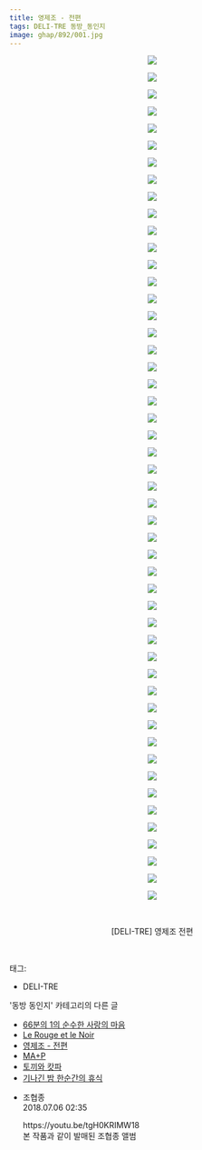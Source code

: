 ```yaml
---
title: 영제조 - 전편
tags: DELI-TRE 동방_동인지
image: ghap/892/001.jpg
---
```

<div class="article">
<p style="text-align: center; clear: none; float: none;"><img src="{{ site.nasurl }}/ghap/892/001.jpg"/></p>
<p style="text-align: center; clear: none; float: none;"><img src="{{ site.nasurl }}/ghap/892/002.jpg"/></p>
<p style="text-align: center; clear: none; float: none;"><img src="{{ site.nasurl }}/ghap/892/003.jpg"/></p>
<p style="text-align: center; clear: none; float: none;"><img src="{{ site.nasurl }}/ghap/892/004.jpg"/></p>
<p style="text-align: center; clear: none; float: none;"><img src="{{ site.nasurl }}/ghap/892/005.jpg"/></p>
<p style="text-align: center; clear: none; float: none;"><img src="{{ site.nasurl }}/ghap/892/006.jpg"/></p>
<p style="text-align: center; clear: none; float: none;"><img src="{{ site.nasurl }}/ghap/892/007.jpg"/></p>
<p style="text-align: center; clear: none; float: none;"><img src="{{ site.nasurl }}/ghap/892/008.jpg"/></p>
<p style="text-align: center; clear: none; float: none;"><img src="{{ site.nasurl }}/ghap/892/009.jpg"/></p>
<p style="text-align: center; clear: none; float: none;"><img src="{{ site.nasurl }}/ghap/892/010.jpg"/></p>
<p style="text-align: center; clear: none; float: none;"><img src="{{ site.nasurl }}/ghap/892/011.jpg"/></p>
<p style="text-align: center; clear: none; float: none;"><img src="{{ site.nasurl }}/ghap/892/012.jpg"/></p>
<p style="text-align: center; clear: none; float: none;"><img src="{{ site.nasurl }}/ghap/892/013.jpg"/></p>
<p style="text-align: center; clear: none; float: none;"><img src="{{ site.nasurl }}/ghap/892/014.jpg"/></p>
<p style="text-align: center; clear: none; float: none;"><img src="{{ site.nasurl }}/ghap/892/015.jpg"/></p>
<p style="text-align: center; clear: none; float: none;"><img src="{{ site.nasurl }}/ghap/892/016.jpg"/></p>
<p style="text-align: center; clear: none; float: none;"><img src="{{ site.nasurl }}/ghap/892/017.jpg"/></p>
<p style="text-align: center; clear: none; float: none;"><img src="{{ site.nasurl }}/ghap/892/018.jpg"/></p>
<p style="text-align: center; clear: none; float: none;"><img src="{{ site.nasurl }}/ghap/892/019.jpg"/></p>
<p style="text-align: center; clear: none; float: none;"><img src="{{ site.nasurl }}/ghap/892/020.jpg"/></p>
<p style="text-align: center; clear: none; float: none;"><img src="{{ site.nasurl }}/ghap/892/021.jpg"/></p>
<p style="text-align: center; clear: none; float: none;"><img src="{{ site.nasurl }}/ghap/892/022.jpg"/></p>
<p style="text-align: center; clear: none; float: none;"><img src="{{ site.nasurl }}/ghap/892/023.jpg"/></p>
<p style="text-align: center; clear: none; float: none;"><img src="{{ site.nasurl }}/ghap/892/024.jpg"/></p>
<p style="text-align: center; clear: none; float: none;"><img src="{{ site.nasurl }}/ghap/892/025.jpg"/></p>
<p style="text-align: center; clear: none; float: none;"><img src="{{ site.nasurl }}/ghap/892/026.jpg"/></p>
<p style="text-align: center; clear: none; float: none;"><img src="{{ site.nasurl }}/ghap/892/027.jpg"/></p>
<p style="text-align: center; clear: none; float: none;"><img src="{{ site.nasurl }}/ghap/892/028.jpg"/></p>
<p style="text-align: center; clear: none; float: none;"><img src="{{ site.nasurl }}/ghap/892/029.jpg"/></p>
<p style="text-align: center; clear: none; float: none;"><img src="{{ site.nasurl }}/ghap/892/030.jpg"/></p>
<p style="text-align: center; clear: none; float: none;"><img src="{{ site.nasurl }}/ghap/892/031.jpg"/></p>
<p style="text-align: center; clear: none; float: none;"><img src="{{ site.nasurl }}/ghap/892/032.jpg"/></p>
<p style="text-align: center; clear: none; float: none;"><img src="{{ site.nasurl }}/ghap/892/033.jpg"/></p>
<p style="text-align: center; clear: none; float: none;"><img src="{{ site.nasurl }}/ghap/892/034.jpg"/></p>
<p style="text-align: center; clear: none; float: none;"><img src="{{ site.nasurl }}/ghap/892/035.jpg"/></p>
<p style="text-align: center; clear: none; float: none;"><img src="{{ site.nasurl }}/ghap/892/036.jpg"/></p>
<p style="text-align: center; clear: none; float: none;"><img src="{{ site.nasurl }}/ghap/892/037.jpg"/></p>
<p style="text-align: center; clear: none; float: none;"><img src="{{ site.nasurl }}/ghap/892/038.jpg"/></p>
<p style="text-align: center; clear: none; float: none;"><img src="{{ site.nasurl }}/ghap/892/039.jpg"/></p>
<p style="text-align: center; clear: none; float: none;"><img src="{{ site.nasurl }}/ghap/892/040.jpg"/></p>
<p style="text-align: center; clear: none; float: none;"><img src="{{ site.nasurl }}/ghap/892/041.jpg"/></p>
<p style="text-align: center; clear: none; float: none;"><img src="{{ site.nasurl }}/ghap/892/042.jpg"/></p>
<p style="text-align: center; clear: none; float: none;"><img src="{{ site.nasurl }}/ghap/892/043.jpg"/></p>
<p style="text-align: center; clear: none; float: none;"><img src="{{ site.nasurl }}/ghap/892/044.jpg"/></p>
<p style="text-align: center; clear: none; float: none;"><img src="{{ site.nasurl }}/ghap/892/045.jpg"/></p>
<p style="text-align: center; clear: none; float: none;"><img src="{{ site.nasurl }}/ghap/892/046.jpg"/></p>
<p style="text-align: center; clear: none; float: none;"><img src="{{ site.nasurl }}/ghap/892/047.jpg"/></p>
<p style="text-align: center; clear: none; float: none;"><img src="{{ site.nasurl }}/ghap/892/048.jpg"/></p>
<p style="text-align: center; clear: none; float: none;"><img src="{{ site.nasurl }}/ghap/892/049.jpg"/></p>
<p style="text-align: center; clear: none; float: none;"><img src="{{ site.nasurl }}/ghap/892/050.jpg"/></p>
<p style="text-align: center; clear: none; float: none;"><br/></p>
<p style="text-align: center; clear: none; float: none;">[DELI-TRE] 영제조 전편</p>
<p><br/></p>
</div><div class="tagTrail">
<p>태그: </p>
<ul>
<li>DELI-TRE</li>
</ul>
</div><div class="another">
<p>'동방 동인지' 카테고리의 다른 글</p>
<ul>
<li><a href="/2016-07-17-ghap_894">66분의 1의 순수한 사랑의 마음</a></li>
<li><a href="/2016-07-17-ghap_893">Le Rouge et le Noir</a></li>
<li><a href="/2016-07-17-ghap_892">영제조 - 전편</a></li>
<li><a href="/2016-07-17-ghap_891">MA+P</a></li>
<li><a href="/2016-07-16-ghap_890">토끼와 캇파</a></li>
<li><a href="/2016-07-16-ghap_889">기나긴 밤 한순간의 휴식</a></li>
</ul>
</div><div class="cb_module cb_fluid">
<div class="cb_wrt cb_profile">
<div class="comment">
<ul>
<li class="cb_thumb_off" id="comment15281223">
<div class="cb_comment_area">
<div class="cb_info_area">
<div class="cb_section">
<span class="cb_nick_name">조협종</span>
</div>
<div class="cb_section">
<span class="cb_date">2018.07.06 02:35 </span>
</div>
</div>
<div class="cb_dsc_comment">
<p class="cb_dsc">
											https://youtu.be/tgH0KRIMW18<br/>
본 작품과 같이 발매된 조협종 앨범
										</p>
</div>
</div></li>
</ul>
</div>
</div><!-- commentList close -->
</div>